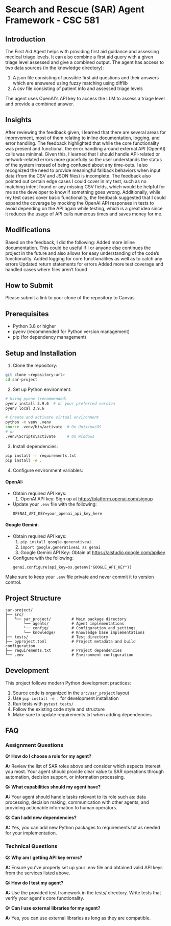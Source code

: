# Search and Rescue (SAR) Agent Framework - CSC 581

## Introduction

The First Aid Agent helps with providing first aid guidance and assessing medical triage levels. It can also combine a first aid query with a given triage level assessed and give a combined output. The agent has access to two data sources (in the knowledge directory):
1. A json file consisting of possible first aid questions and their answers which are answered using fuzzy matching using difflib
2. A csv file consisting of patient info and assessed triage levels 

The agent uses OpenAI's API key to access the LLM to assess a triage level and provide a combined answer. 
## Insights

After reviewing the feedback given, I learned that there are several areas for improvement, most of them relating to inline documentation, logging, and error handling. 
The feedback highlighted that while the core functionality was present and functional, the error handling around external API (OpenAI) calls was minimal. Given this, I learned that I should handle API-related or network-related errors more gracefully so the user understands the status of the system instead of being confused about any time-outs. I also recognized the need to provide meaningful fallback behaviors when input data (from the CSV and JSON files) is incomplete.
The feedback also pointed out certain edge cases I could cover in my test, such as no matching intent found or any missing CSV fields, which would be helpful for me as the developer to know if something goes wrong.
Additionally, while my test cases cover basic functionality, the feedback suggested that I could expand the coverage by mocking the OpenAI API responses in tests to avoid depending on the API again while testing, which is a great idea since it reduces the usage of API calls numerous times and saves money for me. 

## Modifications

Based on the feedback, I did the following:
Added more inline documentation. This could be useful if I or anyone else continues the project in the future and also allows for easy understanding of the code’s functionality. 
Added logging for core functionalities as well as to catch any errors
Updated return statements for errors
Added more test coverage and handled cases where files aren’t found


## How to Submit
Please submit a link to your clone of the repository to Canvas. 

## Prerequisites

- Python 3.8 or higher
- pyenv (recommended for Python version management)
- pip (for dependency management)

## Setup and Installation

1. Clone the repository:
```bash
git clone <repository-url>
cd sar-project
```

2. Set up Python environment:
```bash
# Using pyenv (recommended)
pyenv install 3.9.6  # or your preferred version
pyenv local 3.9.6

# Create and activate virtual environment
python -m venv .venv
source .venv/bin/activate  # On Unix/macOS
# or
.venv\Scripts\activate     # On Windows
```

3. Install dependencies:
```bash
pip install -r requirements.txt
pip install -e .
```

4. Configure environment variables:

#### OpenAI:
- Obtain required API keys:
  1. OpenAI API key: Sign up at https://platform.openai.com/signup
- Update your `.env` file with the following:
    ```
    OPENAI_API_KEY=your_openai_api_key_here
    ```
#### Google Gemini:
- Obtain required API keys:
  1. ``` pip install google-generativeai ```
  2. ``` import google.generativeai as genai ```
  3. Google Gemini API Key: Obtain at https://aistudio.google.com/apikey
- Configure with the following:
  ```
  genai.configure(api_key=os.getenv("GOOGLE_API_KEY"))
  ```

Make sure to keep your `.env` file private and never commit it to version control.

## Project Structure

```
sar-project/
├── src/
│   └── sar_project/         # Main package directory
│       └── agents/          # Agent implementations
│       └── config/          # Configuration and settings
│       └── knowledge/       # Knowledge base implementations
├── tests/                   # Test directory
├── pyproject.toml           # Project metadata and build configuration
├── requirements.txt         # Project dependencies
└── .env                     # Environment configuration
```

## Development

This project follows modern Python development practices:

1. Source code is organized in the `src/sar_project` layout
2. Use `pip install -e .` for development installation
3. Run tests with `pytest tests/`
4. Follow the existing code style and structure
5. Make sure to update requirements.txt when adding dependencies


## FAQ

### Assignment Questions

**Q: How do I choose a role for my agent?**

**A:** Review the list of SAR roles above and consider which aspects interest you most. Your agent should provide clear value to SAR operations through automation, decision support, or information processing.

**Q: What capabilities should my agent have?**

**A:** Your agent should handle tasks relevant to its role such as: data processing, decision making, communication with other agents, and providing actionable information to human operators.

**Q: Can I add new dependencies?**

**A:** Yes, you can add new Python packages to requirements.txt as needed for your implementation.


### Technical Questions

**Q: Why am I getting API key errors?**

**A:** Ensure you've properly set up your .env file and obtained valid API keys from the services listed above.

**Q: How do I test my agent?**

**A:** Use the provided test framework in the tests/ directory. Write tests that verify your agent's core functionality.

**Q: Can I use external libraries for my agent?**

**A:** Yes, you can use external libraries as long as they are compatible.
